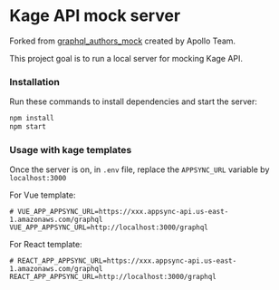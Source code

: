# Kage API mock server

Forked from [graphql_authors_mock](https://github.com/JeffML/graphql_authors_mock) created by Apollo Team.

This project goal is to run a local server for mocking Kage API.

### Installation

Run these commands to install dependencies and start the server:

```bash
npm install
npm start
```

### Usage with kage templates

Once the server is on, in `.env` file, replace the `APPSYNC_URL` variable by `localhost:3000`

For Vue template:

```
# VUE_APP_APPSYNC_URL=https://xxx.appsync-api.us-east-1.amazonaws.com/graphql
VUE_APP_APPSYNC_URL=http://localhost:3000/graphql
```

For React template:

```
# REACT_APP_APPSYNC_URL=https://xxx.appsync-api.us-east-1.amazonaws.com/graphql
REACT_APP_APPSYNC_URL=http://localhost:3000/graphql
```